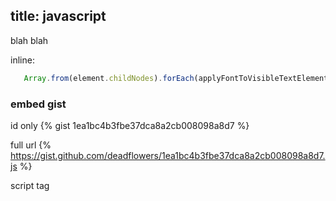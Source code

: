 title: javascript
---

blah blah

inline:
```javascript
   Array.from(element.childNodes).forEach(applyFontToVisibleTextElements);            } else if (hasVisibleText(element)) {                const parent = element.parentElement;                if (parent) parent.style.fontFamily = fontFamily;            }        }        applyFontToVisibleTextElements(document.body);    };})();
```

### embed gist

id only
{% gist 1ea1bc4b3fbe37dca8a2cb008098a8d7 %}

full url
{% https://gist.github.com/deadflowers/1ea1bc4b3fbe37dca8a2cb008098a8d7.js %}

script tag
<script src="https://gist.github.com/deadflowers/1ea1bc4b3fbe37dca8a2cb008098a8d7.js"></script>
